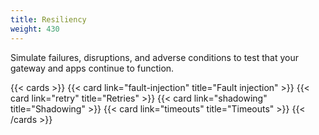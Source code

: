 ```yaml
---
title: Resiliency
weight: 430
---
```


Simulate failures, disruptions, and adverse conditions to test that your gateway and apps continue to function.

{{< cards >}}
  {{< card link="fault-injection" title="Fault injection" >}}
  {{< card link="retry" title="Retries" >}}
  {{< card link="shadowing" title="Shadowing" >}}
  {{< card link="timeouts" title="Timeouts" >}}
{{< /cards >}}